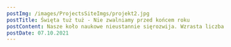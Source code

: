 ```yaml
---
postImg: /images/ProjectsSiteImgs/projekt2.jpg
postTitle: Święta tuż tuż - Nie zwalniamy przed końcem roku
postContent: Nasze koło naukowe nieustannie sięrozwija. Wzrasta liczba uczestników, a wraz z nią poplarność naszego koła
postDate: 07.10.2021
---
```

